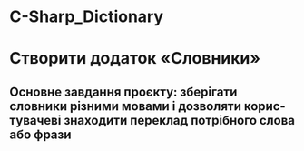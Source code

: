 # C-Sharp_Dictionary
# **Створити додаток «Словники»** # 

## Основне завдання проєкту: зберігати словники різними мовами і дозволяти корис- тувачеві знаходити переклад потрібного слова або фрази ##

